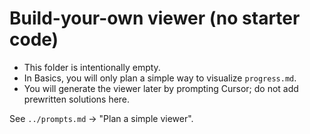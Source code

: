 # Build-your-own viewer (no starter code)

- This folder is intentionally empty.
- In Basics, you will only plan a simple way to visualize `progress.md`.
- You will generate the viewer later by prompting Cursor; do not add prewritten solutions here.

See `../prompts.md` -> "Plan a simple viewer".
